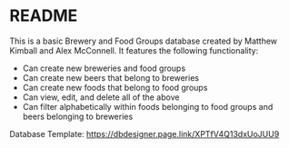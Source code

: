 # README

This is a basic Brewery and Food Groups database created by Matthew Kimball and Alex McConnell.
It features the following functionality:

- Can create new breweries and food groups
- Can create new beers that belong to breweries
- Can create new foods that belong to food groups
- Can view, edit, and delete all of the above
- Can filter alphabetically within foods belonging to food groups and beers belonging to breweries

Database Template: https://dbdesigner.page.link/XPTfV4Q13dxUoJUU9
